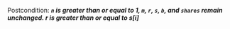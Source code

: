 Postcondition: ***`n` is greater than or equal to 1, `m`, `r`, `s`, `b`, and `shares` remain unchanged. r is greater than or equal to s[i]***